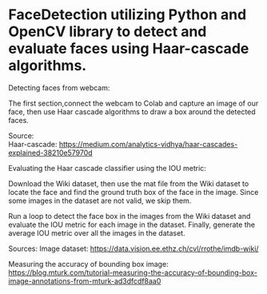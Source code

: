 # FaceDetection utilizing Python and OpenCV library to detect and evaluate faces using Haar-cascade algorithms.

Detecting faces from webcam:

The first section,connect the webcam to Colab and capture an image of our face, then use Haar cascade algorithms to draw a box around the detected faces. 

Source:  
Haar-cascade: https://medium.com/analytics-vidhya/haar-cascades-explained-38210e57970d 


Evaluating the Haar cascade classifier using the IOU metric:

Download the Wiki dataset, then use the mat file from the Wiki dataset to locate the face and find the ground truth box of the face in the image. Since some images in the dataset are not valid, we skip them.

Run a loop to detect the face box in the images from the Wiki dataset and evaluate the IOU metric for each image in the dataset. Finally, generate the average IOU metric over all the images in the dataset.


Sources: 
Image dataset: https://data.vision.ee.ethz.ch/cvl/rrothe/imdb-wiki/

Measuring the accuracy of bounding box image: https://blog.mturk.com/tutorial-measuring-the-accuracy-of-bounding-box-image-annotations-from-mturk-ad3dfcdf8aa0
